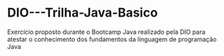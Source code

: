 # DIO---Trilha-Java-Basico
Exercício proposto durante o Bootcamp Java realizado pela DIO para atestar o conhecimento dos fundamentos da linguagem de programação Java
